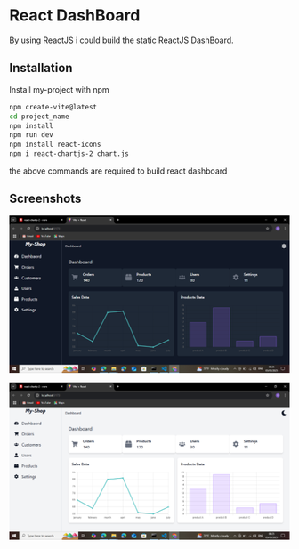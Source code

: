 
# React DashBoard

By using ReactJS i could build the static ReactJS DashBoard.


## Installation

Install my-project with npm

```bash
npm create-vite@latest
cd project_name
npm install 
npm run dev 
npm install react-icons
npm i react-chartjs-2 chart.js
```
the above commands are required to build react dashboard
## Screenshots

![App Screenshot](https://github.com/Geetha-005/dashboard/blob/2f941e1bb620c289bcc95f41c570e29631412af8/Screenshot%20(43).png)

![App Screenshot](https://github.com/Geetha-005/dashboard/blob/2f941e1bb620c289bcc95f41c570e29631412af8/Screenshot%20(44).png)
